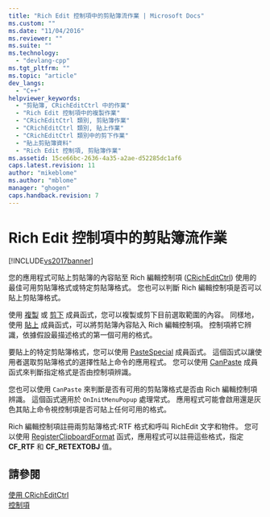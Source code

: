 ```yaml
---
title: "Rich Edit 控制項中的剪貼簿流作業 | Microsoft Docs"
ms.custom: ""
ms.date: "11/04/2016"
ms.reviewer: ""
ms.suite: ""
ms.technology: 
  - "devlang-cpp"
ms.tgt_pltfrm: ""
ms.topic: "article"
dev_langs: 
  - "C++"
helpviewer_keywords: 
  - "剪貼簿, CRichEditCtrl 中的作業"
  - "Rich Edit 控制項中的複製作業"
  - "CRichEditCtrl 類別, 剪貼簿作業"
  - "CRichEditCtrl 類別, 貼上作業"
  - "CRichEditCtrl 類別中的剪下作業"
  - "貼上剪貼簿資料"
  - "Rich Edit 控制項, 剪貼簿作業"
ms.assetid: 15ce66bc-2636-4a35-a2ae-d52285dc1af6
caps.latest.revision: 11
author: "mikeblome"
ms.author: "mblome"
manager: "ghogen"
caps.handback.revision: 7
---
```

# Rich Edit 控制項中的剪貼簿流作業
[!INCLUDE[vs2017banner](../assembler/inline/includes/vs2017banner.md)]

您的應用程式可貼上剪貼簿的內容貼至 Rich 編輯控制項 \([CRichEditCtrl](../mfc/reference/cricheditctrl-class.md)\) 使用的最佳可用剪貼簿格式或特定剪貼簿格式。  您也可以判斷 Rich 編輯控制項是否可以貼上剪貼簿格式。  
  
 使用 [複製](../Topic/CRichEditCtrl::Copy.md) 或 [剪下](../Topic/CRichEditCtrl::Cut.md) 成員函式，您可以複製或剪下目前選取範圍的內容。  同樣地，使用 [貼上](../Topic/CRichEditCtrl::Paste.md) 成員函式，可以將剪貼簿內容貼入 Rich 編輯控制項。  控制項將它辨識，依據假設最描述格式的第一個可用的格式。  
  
 要貼上的特定剪貼簿格式，您可以使用 [PasteSpecial](../Topic/CRichEditCtrl::PasteSpecial.md) 成員函式。  這個函式以讓使用者選取剪貼簿格式的選擇性貼上命令的應用程式。  您可以使用 [CanPaste](../Topic/CRichEditCtrl::CanPaste.md) 成員函式來判斷指定格式是否由控制項辨識。  
  
 您也可以使用 `CanPaste` 來判斷是否有可用的剪貼簿格式是否由 Rich 編輯控制項辨識。  這個函式適用於 `OnInitMenuPopup` 處理常式。  應用程式可能會啟用還是灰色其貼上命令視控制項是否可貼上任何可用的格式。  
  
 Rich 編輯控制項註冊兩剪貼簿格式:RTF 格式和呼叫 RichEdit 文字和物件。  您可以使用 [RegisterClipboardFormat](http://msdn.microsoft.com/library/windows/desktop/ms649049) 函式，應用程式可以註冊這些格式，指定 **CF\_RTF** 和 **CF\_RETEXTOBJ** 值。  
  
## 請參閱  
 [使用 CRichEditCtrl](../mfc/using-cricheditctrl.md)   
 [控制項](../mfc/controls-mfc.md)